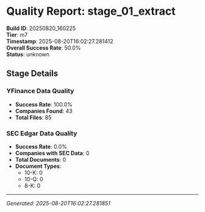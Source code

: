 # Quality Report: stage_01_extract

**Build ID**: 20250820_160225  
**Tier**: m7  
**Timestamp**: 2025-08-20T16:02:27.281412  
**Overall Success Rate**: 50.0%  
**Status**: unknown

## Stage Details

### YFinance Data Quality

- **Success Rate**: 100.0%
- **Companies Found**: 43
- **Total Files**: 85

### SEC Edgar Data Quality

- **Success Rate**: 0.0%
- **Companies with SEC Data**: 0
- **Total Documents**: 0
- **Document Types**:
  - 10-K: 0
  - 10-Q: 0
  - 8-K: 0

---
*Generated: 2025-08-20T16:02:27.281851*
